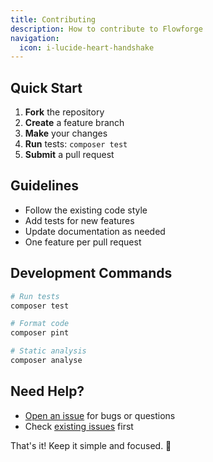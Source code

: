 ```yaml
---
title: Contributing
description: How to contribute to Flowforge
navigation:
  icon: i-lucide-heart-handshake
---
```


## Quick Start

1. **Fork** the repository
2. **Create** a feature branch
3. **Make** your changes  
4. **Run** tests: `composer test`
5. **Submit** a pull request

## Guidelines

- Follow the existing code style
- Add tests for new features
- Update documentation as needed
- One feature per pull request

## Development Commands

```bash
# Run tests
composer test

# Format code  
composer pint

# Static analysis
composer analyse
```

## Need Help?

- [Open an issue](https://github.com/relaticle/flowforge/issues) for bugs or questions
- Check [existing issues](https://github.com/relaticle/flowforge/issues) first

That's it! Keep it simple and focused. 🚀
